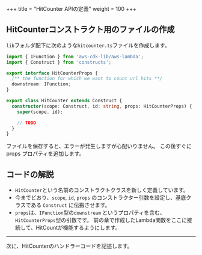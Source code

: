+++
title = "HitCounter APIの定義"
weight = 100
+++

## HitCounterコンストラクト用のファイルの作成

`lib`フォルダ配下に次のような`hitcounter.ts`ファイルを作成します。

```ts
import { IFunction } from 'aws-cdk-lib/aws-lambda';
import { Construct } from 'constructs';

export interface HitCounterProps {
  /** the function for which we want to count url hits **/
  downstream: IFunction;
}

export class HitCounter extends Construct {
  constructor(scope: Construct, id: string, props: HitCounterProps) {
    super(scope, id);

    // TODO
  }
}
```

ファイルを保存すると、エラーが発生しますが心配いりません。 この後すぐに props プロパティを追加します。

## コードの解説

- `HitCounter`という名前のコンストラクトクラスを新しく定義しています。
- 今までどおり、`scope`, `id`, `props` のコンストラクター引数を設定し、基底クラスである `Construct` に伝搬させます。
- `props`は、`IFunction`型の`downstream` というプロパティを含む、`HitCounterProps`型の引数です。
  前の章で作成したLambda関数をここに接続して、HitCountが機能するようにします。

----

次に、HitCounterのハンドラーコードを記述します。
